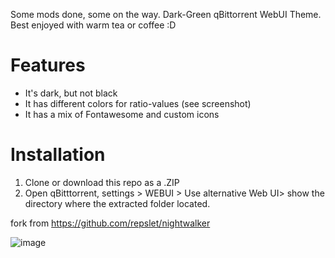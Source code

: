 Some mods done, some on the way.
Dark-Green qBittorrent WebUI Theme.
Best enjoyed with warm tea or coffee :D

# Features
- It's dark, but not black
- It has different colors for ratio-values (see screenshot)
- It has a mix of Fontawesome and custom icons

# Installation
1. Clone or download this repo as a .ZIP
2. Open qBitttorrent, settings > WEBUI > Use alternative Web UI> show the directory where the extracted folder located.

fork from https://github.com/repslet/nightwalker

![image](https://user-images.githubusercontent.com/4178343/128639264-c97beef5-f00d-49f1-8ca7-9bf6ab36fd3e.png)

